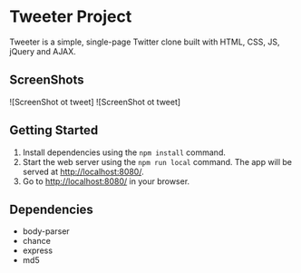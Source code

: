 # Tweeter Project

Tweeter is a simple, single-page Twitter clone built with HTML, CSS, JS, jQuery and AJAX.

## ScreenShots
![ScreenShot ot tweet]
![ScreenShot ot tweet]

## Getting Started

1. Install dependencies using the `npm install` command.
2. Start the web server using the `npm run local` command. The app will be served at <http://localhost:8080/>.
3. Go to <http://localhost:8080/> in your browser.

## Dependencies

- body-parser
- chance
- express
- md5
